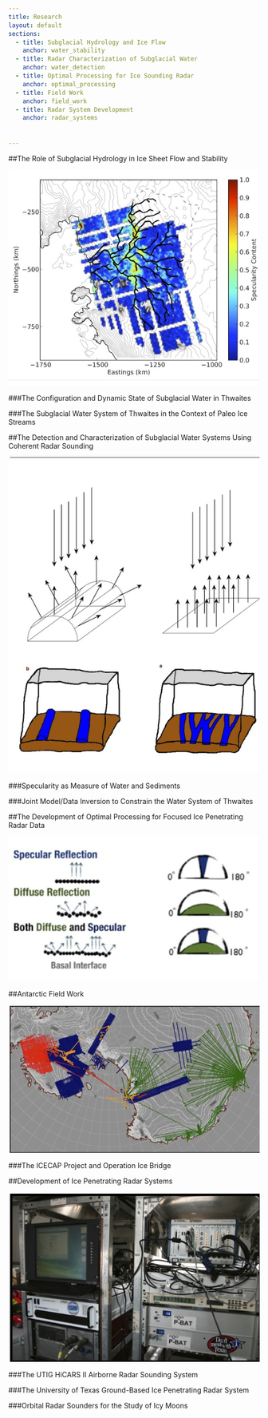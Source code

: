 ```yaml
---
title: Research
layout: default
sections: 
  - title: Subglacial Hydrology and Ice Flow 
    anchor: water_stability
  - title: Radar Characterization of Subglacial Water
    anchor: water_detection
  - title: Optimal Processing for Ice Sounding Radar
    anchor: optimal_processing
  - title: Field Work
    anchor: field_work
  - title: Radar System Development
    anchor: radar_systems
    

---
```

 

<!--[The Role of Subglacial Hydrology in Ice Sheet Flow and Stability](#water_stability)-->

<!--[The Detection and Characterization of Subglacial Water Systems Using Coherent Radar Sounding](#water_detection)-->

<!--[The Development of Optimal Processing for Focused Ice Penetrating Radar Data](#optimal_processing)-->

<!--[Antarctic Field Work](#field_work)-->

<!--[Development of Ice Penetrating Radar Systems](#radar_systems)-->

<a name="water_stability"></a>

##The Role of Subglacial Hydrology in Ice Sheet Flow and Stability 

![Alt text](/images/Specularity.jpg)

###The Configuration and Dynamic State of Subglacial Water in Thwaites

###The Subglacial Water System of Thwaites in the Context of Paleo Ice Streams

<a name="water_detection"></a>

##The Detection and Characterization of Subglacial Water Systems Using Coherent Radar Sounding 

![Alt text](/images/rcs.jpg)

###Specularity as Measure of Water and Sediments

###Joint Model/Data Inversion to Constrain  the Water System of Thwaites

<a name="optimal_processing"></a>

##The Development of Optimal Processing for Focused Ice Penetrating Radar Data

![Alt text](/images/Spec_Cartoon.jpg)

<a name="field_work"></a>

##Antarctic Field Work 

![Alt text](/images/Flight_Lines.jpg)

###The ICECAP Project and Operation Ice Bridge

<a name="radar_systems"></a>

##Development of Ice Penetrating Radar Systems 

![Alt text](/images/Hicars_II.jpg)

###The UTIG HiCARS II Airborne Radar Sounding System

###The University of Texas Ground-Based Ice Penetrating Radar System

###Orbital Radar Sounders for the Study of Icy Moons
